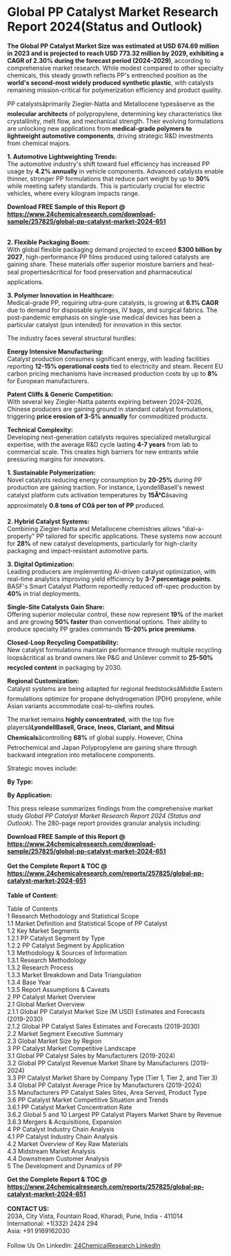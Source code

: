 <h1>Global PP Catalyst Market Research Report 2024(Status and Outlook)</h1><p><strong>The Global PP Catalyst Market Size was estimated at USD 674.69 million in 2023 and is projected to reach USD 773.32 million by 2029, exhibiting a CAGR of 2.30% during the forecast period (2024-2029)</strong>, according to comprehensive market research. While modest compared to other specialty chemicals, this steady growth reflects PP's entrenched position as the <strong>world's second-most widely produced synthetic plastic</strong>, with catalysts remaining mission-critical for polymerization efficiency and product quality.</p><p>PP catalystsâprimarily Ziegler-Natta and Metallocene typesâserve as the <strong>molecular architects</strong> of polypropylene, determining key characteristics like crystallinity, melt flow, and mechanical strength. Their evolving formulations are unlocking new applications from <strong>medical-grade polymers to lightweight automotive components</strong>, driving strategic R&amp;D investments from chemical majors.</p><p><strong>1. Automotive Lightweighting Trends:</strong><br>
The automotive industry's shift toward fuel efficiency has increased PP usage by <strong>4.2% annually</strong> in vehicle components. Advanced catalysts enable thinner, stronger PP formulations that reduce part weight by up to <strong>30%</strong> while meeting safety standards. This is particularly crucial for electric vehicles, where every kilogram impacts range.</p><div><b>Download FREE Sample of this Report @ 
            <a href="https://www.24chemicalresearch.com/download-sample/257825/global-pp-catalyst-market-2024-651">
            https://www.24chemicalresearch.com/download-sample/257825/global-pp-catalyst-market-2024-651</a></b></div><br><p><strong>2. Flexible Packaging Boom:</strong><br>
With global flexible packaging demand projected to exceed <strong>$300 billion by 2027</strong>, high-performance PP films produced using tailored catalysts are gaining share. These materials offer superior moisture barriers and heat-seal propertiesâcritical for food preservation and pharmaceutical applications.</p><p><strong>3. Polymer Innovation in Healthcare:</strong><br>
Medical-grade PP, requiring ultra-pure catalysts, is growing at <strong>6.1% CAGR</strong> due to demand for disposable syringes, IV bags, and surgical fabrics. The post-pandemic emphasis on single-use medical devices has been a particular catalyst (pun intended) for innovation in this sector.</p><p>The industry faces several structural hurdles:</p><p><strong>Energy Intensive Manufacturing:</strong><br>
	Catalyst production consumes significant energy, with leading facilities reporting <strong>12-15% operational costs</strong> tied to electricity and steam. Recent EU carbon pricing mechanisms have increased production costs by up to <strong>8%</strong> for European manufacturers.</p><p><strong>Patent Cliffs &amp; Generic Competition:</strong><br>
	With several key Ziegler-Natta patents expiring between 2024-2026, Chinese producers are gaining ground in standard catalyst formulations, triggering <strong>price erosion of 3-5% annually</strong> for commoditized products.</p><p><strong>Technical Complexity:</strong><br>
	Developing next-generation catalysts requires specialized metallurgical expertise, with the average R&amp;D cycle lasting <strong>4-7 years</strong> from lab to commercial scale. This creates high barriers for new entrants while pressuring margins for innovators.</p><p><strong>1. Sustainable Polymerization:<br>
</strong>Novel catalysts reducing energy consumption by <strong>20-25%</strong> during PP production are gaining traction. For instance, LyondellBasell's newest catalyst platform cuts activation temperatures by <strong>15Â°C</strong>âsaving approximately <strong>0.8 tons of COâ per ton of PP</strong> produced.</p><p><strong>2. Hybrid Catalyst Systems:</strong><br>
Combining Ziegler-Natta and Metallocene chemistries allows "dial-a-property" PP tailored for specific applications. These systems now account for <strong>28%</strong> of new catalyst developments, particularly for high-clarity packaging and impact-resistant automotive parts.</p><p><strong>3. Digital Optimization:</strong><br>
Leading producers are implementing AI-driven catalyst optimization, with real-time analytics improving yield efficiency by <strong>3-7 percentage points</strong>. BASF's Smart Catalyst Platform reportedly reduced off-spec production by <strong>40%</strong> in trial deployments.</p><p><strong>Single-Site Catalysts Gain Share:</strong><br>
	Offering superior molecular control, these now represent <strong>19%</strong> of the market and are growing <strong>50% faster</strong> than conventional options. Their ability to produce specialty PP grades commands <strong>15-20% price premiums</strong>.</p><p><strong>Closed-Loop Recycling Compatibility:</strong><br>
	New catalyst formulations maintain performance through multiple recycling loopsâcritical as brand owners like P&amp;G and Unilever commit to <strong>25-50% recycled content</strong> in packaging by 2030.</p><p><strong>Regional Customization:</strong><br>
	Catalyst systems are being adapted for regional feedstocksâMiddle Eastern formulations optimize for propane dehydrogenation (PDH) propylene, while Asian variants accommodate coal-to-olefins routes.</p><p>The market remains <strong>highly concentrated</strong>, with the top five playersâ<strong>LyondellBasell, Grace, Ineos, Clariant, and Mitsui Chemicals</strong>âcontrolling <strong>68%</strong> of global supply. However, China Petrochemical and Japan Polypropylene are gaining share through backward integration into metallocene components.</p><p>Strategic moves include:</p><p><strong>By Type:</strong></p><p><strong>By Application:</strong></p><p>This press release summarizes findings from the comprehensive market study <em>Global PP Catalyst Market Research Report 2024 (Status and Outlook)</em>. The 280-page report provides granular analysis including:</p><div><b>Download FREE Sample of this Report @ 
            <a href="https://www.24chemicalresearch.com/download-sample/257825/global-pp-catalyst-market-2024-651">
            https://www.24chemicalresearch.com/download-sample/257825/global-pp-catalyst-market-2024-651</a></b></div><br><div><b>Get the Complete Report & TOC @ 
            <a href="https://www.24chemicalresearch.com/reports/257825/global-pp-catalyst-market-2024-651">
            https://www.24chemicalresearch.com/reports/257825/global-pp-catalyst-market-2024-651</a></b></div><br>
            <b>Table of Content:</b><p>Table of Contents<br />
1 Research Methodology and Statistical Scope<br />
1.1 Market Definition and Statistical Scope of PP Catalyst<br />
1.2 Key Market Segments<br />
1.2.1 PP Catalyst Segment by Type<br />
1.2.2 PP Catalyst Segment by Application<br />
1.3 Methodology & Sources of Information<br />
1.3.1 Research Methodology<br />
1.3.2 Research Process<br />
1.3.3 Market Breakdown and Data Triangulation<br />
1.3.4 Base Year<br />
1.3.5 Report Assumptions & Caveats<br />
2 PP Catalyst Market Overview<br />
2.1 Global Market Overview<br />
2.1.1 Global PP Catalyst Market Size (M USD) Estimates and Forecasts (2019-2030)<br />
2.1.2 Global PP Catalyst Sales Estimates and Forecasts (2019-2030)<br />
2.2 Market Segment Executive Summary<br />
2.3 Global Market Size by Region<br />
3 PP Catalyst Market Competitive Landscape<br />
3.1 Global PP Catalyst Sales by Manufacturers (2019-2024)<br />
3.2 Global PP Catalyst Revenue Market Share by Manufacturers (2019-2024)<br />
3.3 PP Catalyst Market Share by Company Type (Tier 1, Tier 2, and Tier 3)<br />
3.4 Global PP Catalyst Average Price by Manufacturers (2019-2024)<br />
3.5 Manufacturers PP Catalyst Sales Sites, Area Served, Product Type<br />
3.6 PP Catalyst Market Competitive Situation and Trends<br />
3.6.1 PP Catalyst Market Concentration Rate<br />
3.6.2 Global 5 and 10 Largest PP Catalyst Players Market Share by Revenue<br />
3.6.3 Mergers & Acquisitions, Expansion<br />
4 PP Catalyst Industry Chain Analysis<br />
4.1 PP Catalyst Industry Chain Analysis<br />
4.2 Market Overview of Key Raw Materials<br />
4.3 Midstream Market Analysis<br />
4.4 Downstream Customer Analysis<br />
5 The Development and Dynamics of PP </p><div><b>Get the Complete Report & TOC @ 
            <a href="https://www.24chemicalresearch.com/reports/257825/global-pp-catalyst-market-2024-651">
            https://www.24chemicalresearch.com/reports/257825/global-pp-catalyst-market-2024-651</a></b></div><br><b>CONTACT US:</b><br>
            203A, City Vista, Fountain Road, Kharadi, Pune, India - 411014<br>
            International: +1(332) 2424 294<br>
            Asia: +91 9169162030 <br><br>
            Follow Us On LinkedIn: <a href="https://www.linkedin.com/company/24chemicalresearch/">24ChemicalResearch LinkedIn</a>